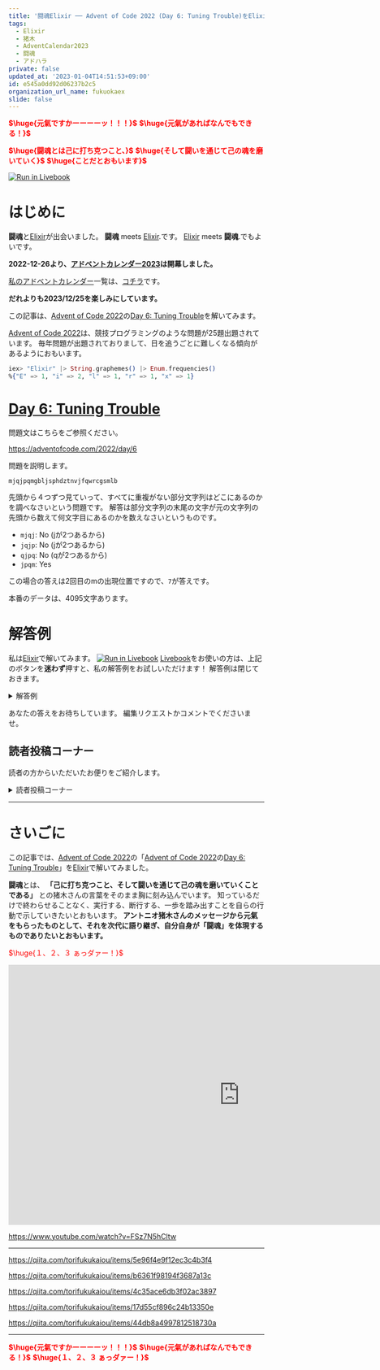 ```yaml
---
title: '闘魂Elixir ── Advent of Code 2022 (Day 6: Tuning Trouble)をElixirで楽しむ'
tags:
  - Elixir
  - 猪木
  - AdventCalendar2023
  - 闘魂
  - アドハラ
private: false
updated_at: '2023-01-04T14:51:53+09:00'
id: e545a0dd92d06237b2c5
organization_url_name: fukuokaex
slide: false
---
```

<b><font color="red">$\huge{元氣ですかーーーーッ！！！}$</font></b>
<b><font color="red">$\huge{元氣があればなんでもできる！}$</font></b>

<b><font color="red">$\huge{闘魂とは己に打ち克つこと、}$</font></b>
<b><font color="red">$\huge{そして闘いを通じて己の魂を磨いていく}$</font></b>
<b><font color="red">$\huge{ことだとおもいます}$</font></b>

[![Run in Livebook](https://livebook.dev/badge/v1/black.svg)](https://livebook.dev/run?url=https%3A%2F%2Fgithub.com%2FTORIFUKUKaiou%2Flivebooks%2Fblob%2Fmain%2Fadvent_of_code%2F2022%2Findex.livemd)

# はじめに

**闘魂**と[Elixir](https://elixir-lang.org/)が出会いました。
**闘魂** meets [Elixir](https://elixir-lang.org/).です。
[Elixir](https://elixir-lang.org/) meets **闘魂**.でもよいです。

**2022-12-26より、[アドベントカレンダー2023](https://qiita.com/tags/adventcalendar2023)は開幕しました。**

[私のアドベントカレンダー](https://docs.google.com/spreadsheets/d/1HQvFjagQLRPjOYAjDVzWp9S4b8dKixxvvaz_TtbZWto/edit#gid=156122552)一覧は、[コチラ](https://docs.google.com/spreadsheets/d/1HQvFjagQLRPjOYAjDVzWp9S4b8dKixxvvaz_TtbZWto/edit#gid=156122552)です。

**だれよりも2023/12/25を楽しみにしています。**

この記事は、[Advent of Code 2022](https://adventofcode.com/2022)の[Day 6: Tuning Trouble](https://adventofcode.com/2022/day/6)を解いてみます。

[Advent of Code 2022](https://adventofcode.com/2022)は、競技プログラミングのような問題が25題出題されています。
毎年問題が出題されておりまして、日を追うごとに難しくなる傾向があるようにおもいます。

```elixir
iex> "Elixir" |> String.graphemes() |> Enum.frequencies()
%{"E" => 1, "i" => 2, "l" => 1, "r" => 1, "x" => 1}
```

# [Day 6: Tuning Trouble](https://adventofcode.com/2022/day/6)

問題文はこちらをご参照ください。

https://adventofcode.com/2022/day/6

問題を説明します。

```
mjqjpqmgbljsphdztnvjfqwrcgsmlb
```

先頭から４つずつ見ていって、すべてに重複がない部分文字列はどこにあるのかを調べなさいという問題です。
解答は部分文字列の末尾の文字が元の文字列の先頭から数えて何文字目にあるのかを数えなさいというものです。

- `mjqj`: No (jが2つあるから)
- `jqjp`: No (jが2つあるから)
- `qjpq`: No (qが2つあるから)
- `jpqm`: Yes

この場合の答えは2回目のmの出現位置ですので、`7`が答えです。

本番のデータは、4095文字あります。



# 解答例

私は[Elixir](https://elixir-lang.org/)で解いてみます。
[![Run in Livebook](https://livebook.dev/badge/v1/black.svg)](https://livebook.dev/run?url=https%3A%2F%2Fgithub.com%2FTORIFUKUKaiou%2Flivebooks%2Fblob%2Fmain%2Fadvent_of_code%2F2022%2Findex.livemd)
[Livebook](https://livebook.dev/)をお使いの方は、上記のボタンを**迷わず**押すと、私の解答例をお試しいただけます！
解答例は閉じておきます。



<details><summary>解答例</summary><div>

## 私

私にとっては、[Day 5](https://adventofcode.com/2022/day/5)のほうが難しかったです。
再帰を使いました。
本当は、[Charlists](https://hexdocs.pm/elixir/1.14.2/List.html#module-charlists)の要素数が4以下になったときにどうするんだというガードがいる気がしますが、そこはインプットデータが保証してくれているようで考慮から外しています。

```elixir
input = 'mjqjpqmgbljsphdztnvjfqwrcgsmlb'
```

```elixir
defmodule Awesome do
 def solve([{head, _} | tail]) do
   list = Enum.take(tail, 3)

   list
   |> Enum.map(fn {a, _} -> a end)
   |> Kernel.++([head])
   |> Enum.uniq()
   |> Enum.count()
   |> Kernel.>=(4)
   |> if(do: list |> Enum.at(-1) |> elem(1), else: solve(tail))
 end
end

input |> Enum.with_index(1) |> Awesome.solve()
```




`7` が得られます。

</div></details>

あなたの答えをお待ちしています。
編集リクエストかコメントでくださいませ。



## 読者投稿コーナー

読者の方からいただいたお便りをご紹介します。

<details><summary>読者投稿コーナー</summary><div>


### @mnishiguchi さん

いつもご投稿ありがとうございます！
[Enum.reduce_while/3](https://hexdocs.pm/elixir/1.14.2/Enum.html#reduce_while/3)を用いて正解を導かれています。


```elixir
"mjqjpqmgbljsphdztnvjfqwrcgsmlb"
|> to_charlist()
|> Enum.with_index()
|> Enum.reduce_while([], fn {x, i}, word ->
  new_word = Enum.take([x] ++ word, 4)

  case length(Enum.uniq(new_word)) do
    4 -> {:halt, i + 1}
    _ -> {:cont, new_word}
  end
end)
|> case do
  x when is_number(x) -> x
  _ -> :error
end
```


</div></details>




---

# さいごに

この記事では、[Advent of Code 2022](https://adventofcode.com/2022)の「[Advent of Code 2022](https://adventofcode.com/2022)の[Day 6: Tuning Trouble](https://adventofcode.com/2022/day/6)」を[Elixir](https://elixir-lang.org/)で解いてみました。


**闘魂**とは、 **「己に打ち克つこと、そして闘いを通じて己の魂を磨いていくことである」** との猪木さんの言葉をそのまま胸に刻み込んでいます。
知っているだけで終わらせることなく、実行する、断行する、一歩を踏み出すことを自らの行動で示していきたいとおもいます。
**アントニオ猪木さんのメッセージから元氣をもらったものとして、それを次代に語り継ぎ、自分自身が「闘魂」を体現するものでありたいとおもいます。**

<font color="red">$\huge{１、２、３ ぁっダァー！}$</font>


<iframe width="910" height="512" src="https://www.youtube.com/embed/AWxwmqzbOaw" title="燃える闘魂 アントニオ猪木  追悼VTR" frameborder="0" allow="accelerometer; autoplay; clipboard-write; encrypted-media; gyroscope; picture-in-picture" allowfullscreen></iframe>

https://www.youtube.com/watch?v=FSz7N5hCltw

---

https://qiita.com/torifukukaiou/items/5e96f4e9f12ec3c4b3f4

https://qiita.com/torifukukaiou/items/b6361f98194f3687a13c

https://qiita.com/torifukukaiou/items/4c35ace6db3f02ac3897

https://qiita.com/torifukukaiou/items/17d55cf896c24b13350e

https://qiita.com/torifukukaiou/items/44db8a4997812518730a




---

<b><font color="red">$\huge{元氣ですかーーーーッ！！！}$</font></b>
<b><font color="red">$\huge{元氣があればなんでもできる！}$</font></b>
<b><font color="red">$\huge{１、２、３ ぁっダァー！}$</font></b>
